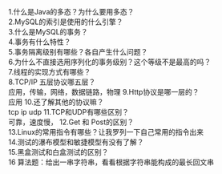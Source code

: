 1.什么是Java的多态？为什么要用多态？  
2.MySQL的索引是使用的什么引擎？  
3.什么是MySQL的事务？  
4.事务有什么特性？  
5.事务隔离级别有哪些？各自产生什么问题？  
6.为什么不直接选用序列化的事务级别？这个等级不是最高的吗？  
7.线程的实现方式有哪些？  
8.TCP/IP 五层协议哪五层？  
应用，传输，网络，数据链路，物理
9.Http协议是哪一层的？  
应用
10.还了解其他的协议嘛？  
tcp ip udp 
11.TCP和UDP有哪些区别？  
可靠，速度慢，
12.Get 和 Post的区别？  
13.Linux的常用指令有哪些？让我罗列一下自己常用的指令出来  
14.测试的瀑布模型和敏捷模型有没有了解？  
15.黑盒测试和白盒测试的区别？  
16 算法题：给出一串字符串，看看根据字符串能构成的最长回文串  